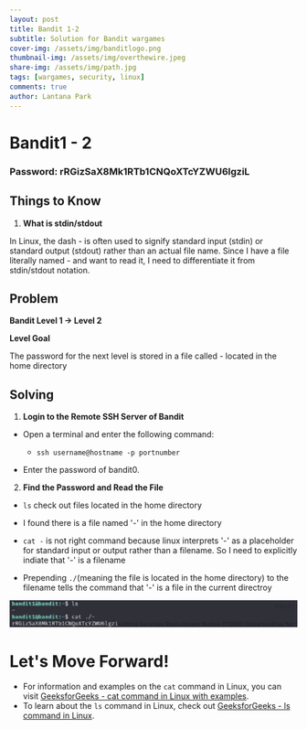 ```yaml
---
layout: post
title: Bandit 1-2
subtitle: Solution for Bandit wargames
cover-img: /assets/img/banditlogo.png
thumbnail-img: /assets/img/overthewire.jpeg
share-img: /assets/img/path.jpg
tags: [wargames, security, linux]
comments: true
author: Lantana Park
---
```


# Bandit1 - 2


### Password: rRGizSaX8Mk1RTb1CNQoXTcYZWU6lgziL


## Things to Know


1. **What is stdin/stdout**

  In Linux, the dash - is often used to signify standard input (stdin) or standard output (stdout) rather than an actual file name. Since I have a file literally named - and want to read it, I need to differentiate it from stdin/stdout notation.



## Problem


**Bandit Level 1 -> Level 2**


**Level Goal**


The password for the next level is stored in a file called - located in the home directory


## Solving


1. **Login to the Remote SSH Server of Bandit**


  - Open a terminal and enter the following command:
    - `ssh username@hostname -p portnumber`

  - Enter the password of bandit0.


2. **Find the Password and Read the File**


  - `ls` check out files located in the home directory

  - I found there is a file named '-' in the home directory

  - `cat -` is not right command because linux interprets '-' as a placeholder for standard input or output rather than a filename. So I need to explicitly indiate that '-' is a filename

  - Prepending `./`(meaning the file is located in the home directory) to the filename tells the command that '-' is a file in the current directroy

  ![Read File Contents](/assets/img/bandit1-2/Screenshot%202024-02-13%20at%2008.54.39.png)


# Let's Move Forward!

  - For information and examples on the `cat` command in Linux, you can visit [GeeksforGeeks - cat command in Linux with examples](https://www.geeksforgeeks.org/cat-command-in-linux-with-examples/).
  - To learn about the `ls` command in Linux, check out [GeeksforGeeks - ls command in Linux](https://www.geeksforgeeks.org/ls-command-in-linux/).

